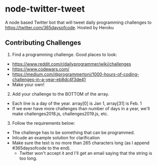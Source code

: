 # node-twitter-tweet

A node based Twitter bot that will tweet daily programming challenges to https://twitter.com/365daysofcode. Hosted by Heroku

## Contributing Challenges

1. Find a programming challenge. Good places to look:
  * https://www.reddit.com/r/dailyprogrammer/wiki/challenges
  * https://www.codewars.com/
  * https://medium.com/@programmertoni/1000-hours-of-coding-challenges-in-a-year-eb8dc4f3de41
  * Make your own!

2. Add your challenge to the BOTTOM of the array.
  * Each line is a day of the year. array[0] is Jan 1, array[31] is Feb. 1
  * If we ever have more challenges than number of days in a year, we'll make challenges2018.js, challenges2019.js, etc.

3. Follow the requirements below:
  * The challenge has to be something that can be programmed.
  * Inlcude an example solution for clarification
  * Make sure the text is no more than 265 characters long (as I append #365daysofcode to the end).
    * Twitter won't accept it and I'll get an email saying that the string is too long.
